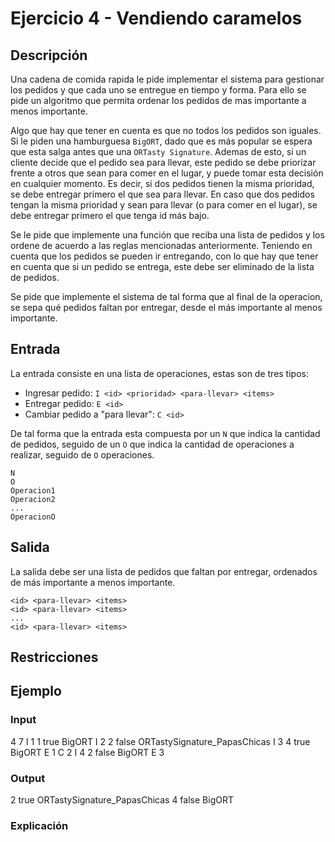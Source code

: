# Ejercicio 4 - Vendiendo caramelos

## Descripción

Una cadena de comida rapida le pide implementar el sistema para gestionar los pedidos y que cada uno se entregue en tiempo y forma. Para ello se pide un algoritmo que permita ordenar los pedidos de mas importante a menos importante.

Algo que hay que tener en cuenta es que no todos los pedidos son iguales. Si le piden una hamburguesa `BigORT`, dado que es más popular se espera que esta salga antes que una `ORTasty Signature`. Ademas de esto, si un cliente decide que el pedido sea para llevar, este pedido se debe priorizar frente a otros que sean para comer en el lugar, y puede tomar esta decisión en cualquier momento. Es decir, si dos pedidos tienen la misma prioridad, se debe entregar primero el que sea para llevar. En caso que dos pedidos tengan la misma prioridad y sean para llevar (o para comer en el lugar), se debe entregar primero el que tenga id más bajo.

Se le pide que implemente una función que reciba una lista de pedidos y los ordene de acuerdo a las reglas mencionadas anteriormente. Teniendo en cuenta que los pedidos se pueden ir entregando, con lo que hay que tener en cuenta que si un pedido se entrega, este debe ser eliminado de la lista de pedidos.

Se pide que implemente el sistema de tal forma que al final de la operacion, se sepa qué pedidos faltan por entregar, desde el más importante al menos importante.

## Entrada

La entrada consiste en una lista de operaciones, estas son de tres tipos:

- Ingresar pedido: `I <id> <prioridad> <para-llevar> <items>`
- Entregar pedido: `E <id>`
- Cambiar pedido a "para llevar": `C <id>`

De tal forma que la entrada esta compuesta por un `N` que indica la cantidad de pedidos, seguido de un `O` que indica la cantidad de operaciones a realizar, seguido de `O` operaciones.

```plaintext
N
O
Operacion1
Operacion2
...
OperacionO
```

## Salida

La salida debe ser una lista de pedidos que faltan por entregar, ordenados de más importante a menos importante.

```plaintext
<id> <para-llevar> <items>
<id> <para-llevar> <items>
...
<id> <para-llevar> <items>
```

## Restricciones


## Ejemplo

### Input

4
7
I 1 1 true BigORT
I 2 2 false ORTastySignature_PapasChicas
I 3 4 true BigORT
E 1
C 2
I 4 2 false BigORT
E 3

### Output

2 true ORTastySignature_PapasChicas
4 false BigORT

### Explicación
